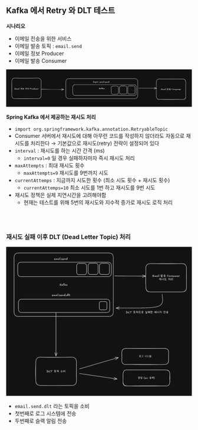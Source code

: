 ## Kafka 에서 Retry 와 DLT 테스트

**시나리오**

- 이메일 전송을 위한 서비스
- 이메일 발송 토픽 : `email.send`
- 이메일 정보 Producer
- 이메일 발송 Consumer

![flow](./img/flow1.png)

**Spring Kafka 에서 제공하는 재시도 처리**

- `import org.springframework.kafka.annotation.RetryableTopic`
- Consumer 서버에서 재시도에 대해 아무런 코드를 작성하지 않더라도 자동으로 재시도를 처리한다 → 기본값으로 재시도(retry) 전략이 설정되어 있다
- `interval` : 재시도를 하는 시간 간격 (ms)
  - `interval=0` 일 경우 실패하자마자 즉시 재시도 처리
- `maxAttempts` : 최대 재시도 횟수
  - `maxAttempts=9` 재시도를 9번까지 시도
- `currentAttemps` : 지금까지 시도한 횟수 (최소 시도 횟수 + 재시도 횟수)
  - `currentAttemps=10` 최소 시도를 1번 하고 재시도를 9번 시도
- 재시도 정책은 실제 지연시간을 고려해야함
  - 현재는 테스트를 위해 5번의 재시도와 지수적 증가로 재시도 로직 처리

</br>
</br>

### 재시도 실패 이후 DLT (Dead Letter Topic) 처리

![dlt_flow](./img/dlt_flow.png)

- `email.send.dlt` 라는 토픽을 소비
- 첫번째로 로그 시스템에 전송
- 두번째로 슬랙 알림 전송
